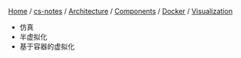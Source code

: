 [Home](https://mengxianbin.github.io) /
[cs-notes](https://mengxianbin.github.io/cs-notes/site) /
[Architecture](https://mengxianbin.github.io/cs-notes/site/Architecture) /
[Components](https://mengxianbin.github.io/cs-notes/site/Architecture/Components) /
[Docker](https://mengxianbin.github.io/cs-notes/site/Architecture/Components/Docker) /
[Visualization](https://mengxianbin.github.io/cs-notes/site/Architecture/Components/Docker/Visualization)

* 仿真
* 半虚拟化
* 基于容器的虚拟化